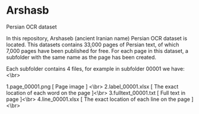 # Arshasb
Persian OCR dataset

In this repository, Arshaseb (ancient Iranian name) Persian OCR dataset  is located.
This datasets contains 33,000 pages of Persian text, of which 7,000 pages have been published for free.
For each page in this dataset, a subfolder with the same name as the page has been created.

Each subfolder contains 4 files, for example in subfolder 00001 we have:<\br>

  1.page_00001.png [ Page image ] <\br>
  2.label_00001.xlsx [ The exact location of each word on the page ]<\br>
  3.fulltext_00001.txt [ Full text in page ]<\br>
  4.line_00001.xlsx [ The exact location of each line on the page ]<\br>
    

